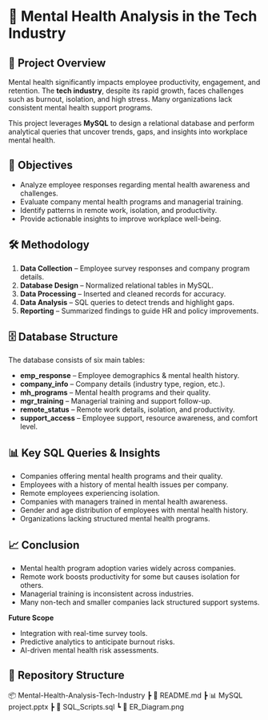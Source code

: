 # 🧠 Mental Health Analysis in the Tech Industry

## 📌 Project Overview

Mental health significantly impacts employee productivity, engagement, and retention. The **tech industry**, despite its rapid growth, faces challenges such as burnout, isolation, and high stress. Many organizations lack consistent mental health support programs.

This project leverages **MySQL** to design a relational database and perform analytical queries that uncover trends, gaps, and insights into workplace mental health.

## 🎯 Objectives

* Analyze employee responses regarding mental health awareness and challenges.
* Evaluate company mental health programs and managerial training.
* Identify patterns in remote work, isolation, and productivity.
* Provide actionable insights to improve workplace well-being.

## 🛠️ Methodology

1. **Data Collection** – Employee survey responses and company program details.
2. **Database Design** – Normalized relational tables in MySQL.
3. **Data Processing** – Inserted and cleaned records for accuracy.
4. **Data Analysis** – SQL queries to detect trends and highlight gaps.
5. **Reporting** – Summarized findings to guide HR and policy improvements.

## 🗄️ Database Structure

The database consists of six main tables:

* **emp\_response** – Employee demographics & mental health history.
* **company\_info** – Company details (industry type, region, etc.).
* **mh\_programs** – Mental health programs and their quality.
* **mgr\_training** – Managerial training and support follow-up.
* **remote\_status** – Remote work details, isolation, and productivity.
* **support\_access** – Employee support, resource awareness, and comfort level.

## 📊 Key SQL Queries & Insights

* Companies offering mental health programs and their quality.
* Employees with a history of mental health issues per company.
* Remote employees experiencing isolation.
* Companies with managers trained in mental health awareness.
* Gender and age distribution of employees with mental health history.
* Organizations lacking structured mental health programs.

## 📈 Conclusion

* Mental health program adoption varies widely across companies.
* Remote work boosts productivity for some but causes isolation for others.
* Managerial training is inconsistent across industries.
* Many non-tech and smaller companies lack structured support systems.

**Future Scope**

* Integration with real-time survey tools.
* Predictive analytics to anticipate burnout risks.
* AI-driven mental health risk assessments.

## 📂 Repository Structure

📦 Mental-Health-Analysis-Tech-Industry
 ┣ 📜 README.md
 ┣ 📊 MySQL project.pptx
 ┣ 📄 SQL_Scripts.sql
 ┗ 📑 ER_Diagram.png
